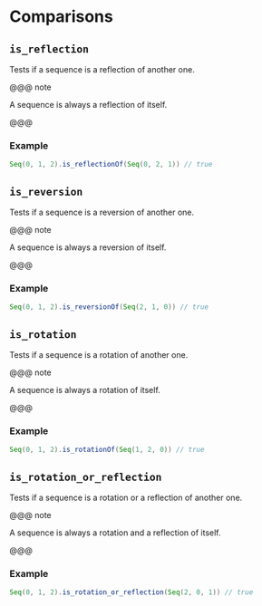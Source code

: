# Comparisons

## `is_reflection`

Tests if a sequence is a reflection of another one.

@@@ note

A sequence is always a reflection of itself.

@@@

### Example

```scala
Seq(0, 1, 2).is_reflectionOf(Seq(0, 2, 1)) // true
```

## `is_reversion`

Tests if a sequence is a reversion of another one.

@@@ note

A sequence is always a reversion of itself.

@@@

### Example

```scala
Seq(0, 1, 2).is_reversionOf(Seq(2, 1, 0)) // true
```

## `is_rotation`

Tests if a sequence is a rotation of another one.

@@@ note

A sequence is always a rotation of itself.

@@@

### Example

```scala
Seq(0, 1, 2).is_rotationOf(Seq(1, 2, 0)) // true
```

## `is_rotation_or_reflection`

Tests if a sequence is a rotation or a reflection of another one.

@@@ note

A sequence is always a rotation and a reflection of itself.

@@@

### Example

```scala
Seq(0, 1, 2).is_rotation_or_reflection(Seq(2, 0, 1)) // true
```
